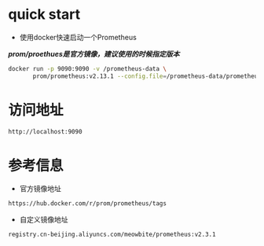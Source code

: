 # quick start

- 使用docker快速启动一个Prometheus

***prom/proethues是官方镜像，建议使用的时候指定版本***

```bash
docker run -p 9090:9090 -v /prometheus-data \
       prom/prometheus:v2.13.1 --config.file=/prometheus-data/prometheus.yml
```

# 访问地址

```bash
http://localhost:9090
```

# 参考信息

- 官方镜像地址

```bash
https://hub.docker.com/r/prom/prometheus/tags

```

- 自定义镜像地址

```bash
registry.cn-beijing.aliyuncs.com/meowbite/prometheus:v2.3.1
```